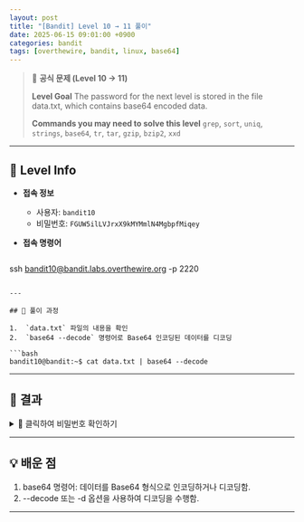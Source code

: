 ```yaml
---
layout: post
title: "[Bandit] Level 10 → 11 풀이"
date: 2025-06-15 09:01:00 +0900
categories: bandit
tags: [overthewire, bandit, linux, base64]
---
```


> 📝 **공식 문제 (Level 10 → 11)**
>
> **Level Goal**
> The password for the next level is stored in the file data.txt, which contains base64 encoded data.
>
> **Commands you may need to solve this level**
> `grep`, `sort`, `uniq`, `strings`, `base64`, `tr`, `tar`, `gzip`, `bzip2`, `xxd`

---

## 🔐 Level Info

- **접속 정보**
  - 사용자: `bandit10`
  - 비밀번호: `FGUW5ilLVJrxX9kMYMmlN4MgbpfMiqey`
  
- **접속 명령어**

  ```bash
ssh bandit10@bandit.labs.overthewire.org -p 2220
  ```

---

## 🧪 풀이 과정

1.  `data.txt` 파일의 내용을 확인
2.  `base64 --decode` 명령어로 Base64 인코딩된 데이터를 디코딩

```bash
bandit10@bandit:~$ cat data.txt | base64 --decode
```

---

## 🎯 결과
<details markdown="1">
<summary>👀 클릭하여 비밀번호 확인하기</summary>

```bash
6TSfY9J3er2d2a45TQLNtuAon22a1T3a
```

</details>

---

## 💡 배운 점

1. base64 명령어: 데이터를 Base64 형식으로 인코딩하거나 디코딩함.
2. --decode 또는 -d 옵션을 사용하여 디코딩을 수행함.

---
